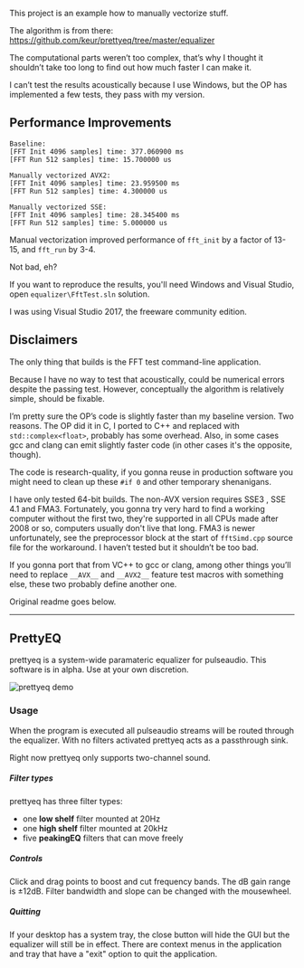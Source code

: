 This project is an example how to manually vectorize stuff.The algorithm is from there: https://github.com/keur/prettyeq/tree/master/equalizerThe computational parts weren’t too complex, that’s why I thought it shouldn’t take too long to find out how much faster I can make it.I can’t test the results acoustically because I use Windows, but the OP has implemented a few tests, they pass with my version.## Performance Improvements	Baseline:	[FFT Init 4096 samples] time: 377.060900 ms	[FFT Run 512 samples] time: 15.700000 us	Manually vectorized AVX2:	[FFT Init 4096 samples] time: 23.959500 ms	[FFT Run 512 samples] time: 4.300000 us	Manually vectorized SSE:	[FFT Init 4096 samples] time: 28.345400 ms	[FFT Run 512 samples] time: 5.000000 usManual vectorization improved performance of `fft_init` by a factor of 13-15, and `fft_run` by 3-4.Not bad, eh?If you want to reproduce the results, you'll need Windows and Visual Studio, open `equalizer\FftTest.sln` solution.I was using Visual Studio 2017, the freeware community edition.## DisclaimersThe only thing that builds is the FFT test command-line application.Because I have no way to test that acoustically, could be numerical errors despite the passing test. However, conceptually the algorithm is relatively simple, should be fixable.I’m pretty sure the OP’s code is slightly faster than my baseline version. Two reasons. The OP did it in C, I ported to C++ and replaced with `std::complex<float>`, probably has some overhead. Also, in some cases gcc and clang can emit slightly faster code (in other cases it's the opposite, though).The code is research-quality, if you gonna reuse in production software you might need to clean up these `#if 0` and other temporary shenanigans.I have only tested 64-bit builds. The non-AVX version requires SSE3 , SSE 4.1 and FMA3. Fortunately, you gonna try very hard to find a working computer without the first two, they're supported in all CPUs made after 2008 or so, computers usually don't live that long. FMA3 is newer unfortunately, see the preprocessor block at the start of `fftSimd.cpp` source file for the workaround. I haven’t tested but it shouldn’t be too bad.If you gonna port that from VC++ to gcc or clang, among other things you’ll need to replace `__AVX__` and  `__AVX2__` feature test macros with something else, these two probably define another one.Original readme goes below.----------------## PrettyEQprettyeq is a system-wide paramateric equalizer for pulseaudio. This softwareis in alpha. Use at your own discretion.![prettyeq demo](https://i.fluffy.cc/0GFcjGmbrtCgnbRSjd4xjDcf7h6qNk4Q.gif)### UsageWhen the program is executed all pulseaudio streams will be routed through theequalizer. With no filters activated prettyeq acts as a passthrough sink.Right now prettyeq only supports two-channel sound.##### Filter typesprettyeq has three filter types:* one **low shelf** filter mounted at 20Hz* one **high shelf** filter mounted at 20kHz* five **peakingEQ** filters that can move freely##### ControlsClick and drag points to boost and cut frequency bands. The dB gain range is±12dB. Filter bandwidth and slope can be changed with the mousewheel.##### QuittingIf your desktop has a system tray, the close button will hide the GUI but theequalizer will still be in effect. There are context menus in the applicationand tray that have a "exit" option to quit the application.